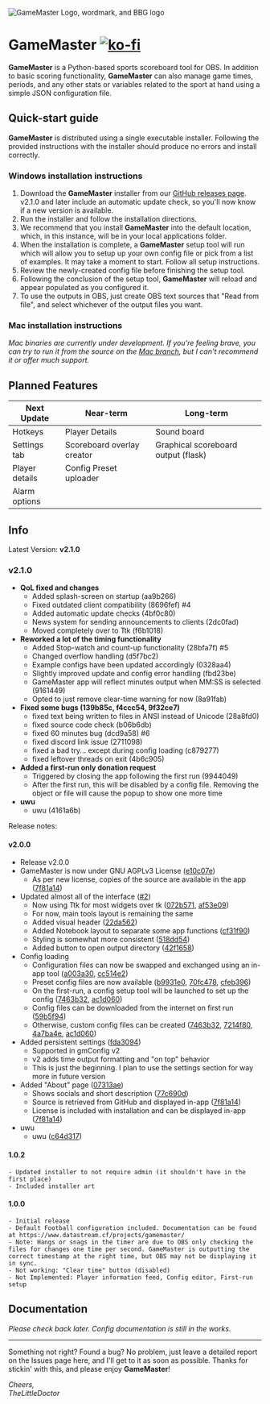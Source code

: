 ![GameMaster Logo, wordmark, and BBG logo](https://github.com/TheLittleDoc/GameMaster/blob/master/header.png)
# GameMaster       [![ko-fi](https://ko-fi.com/img/githubbutton_sm.svg)](https://ko-fi.com/I2I694490)
**GameMaster** is a Python-based sports scoreboard tool for OBS. In addition to basic scoring functionality, **GameMaster** can also manage game times, periods, and any other stats or variables related to the sport at hand using a simple JSON configuration file.


## Quick-start guide

**GameMaster** is distributed using a single executable installer. Following the provided instructions with the installer should produce no errors and install correctly.

### Windows installation instructions

1.  Download the  **GameMaster** installer from our [GitHub releases page](https://github.com/TheLittleDoc/GameMaster/releases/tag/v2.1.0). v2.1.0 and later include an automatic update check, so you'll now know if a new version is available.  
2.  Run the installer and follow the installation directions.  
3.  We recommend that you install  **GameMaster** into the default location, which, in this instance, will be in your local applications folder.  
4.  When the installation is complete, a  **GameMaster** setup tool will run which will allow you to setup up your own config file or pick from a list of examples. It may take a moment to start. Follow all setup instructions.  
5.  Review the newly-created config file before finishing the setup tool.  
6.  Following the conclusion of the setup tool,  **GameMaster**  will reload and appear populated as you configured it.  
7.  To use the outputs in OBS, just create OBS text sources that "Read from file", and select whichever of the output files you want.  

### Mac installation instructions
*Mac binaries are currently under development. If you're feeling brave, you can try to run it from the source on the [Mac branch](https://github.com/TheLittleDoc/GameMaster/tree/mac), but I can't recommend it or offer much support.*  

## Planned Features
| Next Update               | Near-term                             | Long-term                             |
|---------------------------|---------------------------------------|---------------------------------------|
| Hotkeys                   | Player Details                        | Sound board                           |
| Settings tab              | Scoreboard overlay creator            | Graphical scoreboard output (flask)   |
| Player details            | Config Preset uploader                |                                       |
| Alarm options             |                                       |                                       |


## Info
Latest Version:  **v2.1.0**
### v2.1.0

- **QoL fixed and changes**
  - Added splash-screen on startup (aa9b266)
  - Fixed outdated client compatibility (8696fef) #4
  - Added automatic update checks (4bf0c80)
  - News system for sending announcements to clients (2dc0fad)
  - Moved completely over to Ttk (f6b1018)
- **Reworked a lot of the timing functionality**
  - Added Stop-watch and count-up functionality (28bfa7f) #5 
  - Changed overflow handling (d5f7bc2)
  - Example configs have been updated accordingly (0328aa4)
  - Slightly improved update and config error handling (fbd23be)
  - GameMaster app will reflect minutes output when MM:SS is selected (9161449)
  - Opted to just remove clear-time warning for now (8a91fab)
- **Fixed some bugs (139b85c, f4ccc54, 9f32ce7)**
  - fixed text being written to files in ANSI instead of Unicode (28a8fd0)
  - fixed source code check (b06b6db)
  - fixed 60 minutes bug (dcd9a58) #6
  - fixed discord link issue (2711098)
  - fixed a bad try... except during config loading (c879277)
  - fixed leftover threads on exit (4b6c905)
- **Added a first-run only donation request**
  - Triggered by closing the app following the first run (9944049)
  - After the first run, this will be disabled by a config file. Removing the object or file will cause the popup to show one more time
- **uwu**
  - uwu (4161a6b)

Release notes:
#### v2.0.0
-   Release v2.0.0
-   GameMaster is now under GNU AGPLv3 License ([e10c07e](https://github.com/TheLittleDoc/GameMaster/commit/e10c07e19914f0a8b626d17f7c53307e2369c121))
    -   As per new license, copies of the source are available in the app ([7f81a14](https://github.com/TheLittleDoc/GameMaster/commit/7f81a144240ba9ac017e04c0393b326258e703a1))
-   Updated almost all of the interface ([#2](https://github.com/TheLittleDoc/GameMaster/pull/2))
    -   Now using Ttk for most widgets over tk ([072b571](https://github.com/TheLittleDoc/GameMaster/commit/072b571500edc1848a9c1c2cb4256bf416bb79b2),  [af53e09](https://github.com/TheLittleDoc/GameMaster/commit/af53e09248cf63f92425de0b635508477a64059b))
    -   For now, main tools layout is remaining the same
    -   Added visual header ([22da562](https://github.com/TheLittleDoc/GameMaster/commit/22da562d4e750803af5128f519299aa605e0d8ac))
    -   Added Notebook layout to separate some app functions ([cf31f90](https://github.com/TheLittleDoc/GameMaster/commit/cf31f90e54bebbea9d82ae30820c53cdbbbe819a))
    -   Styling is somewhat more consistent ([518dd54](https://github.com/TheLittleDoc/GameMaster/commit/518dd5496a602ffb7cfade36c2cba5d8c94f6808))
    -   Added button to open output directory ([42f1658](https://github.com/TheLittleDoc/GameMaster/commit/42f165828369f97da782b6cf4017f2a204a664d3))
-   Config loading
    -   Configuration files can now be swapped and exchanged using an in-app tool ([a003a30](https://github.com/TheLittleDoc/GameMaster/commit/a003a3013ce0b632e934c6ca02ff9a912134f806),  [cc514e2](https://github.com/TheLittleDoc/GameMaster/commit/cc514e268474263ff07a0b79b9d1b252762920d2))
    -   Preset config files are now available ([b9931e0](https://github.com/TheLittleDoc/GameMaster/commit/b9931e0ebd4fb4e89f623604fbbe956da17e4e97),  [70fc478](https://github.com/TheLittleDoc/GameMaster/commit/70fc47897038e594b075011100b4e2772f0c7bdb),  [cfeb396](https://github.com/TheLittleDoc/GameMaster/commit/cfeb3966cb97c78015172667a77826c561faa71a))
    -   On the first-run, a config setup tool will be launched to set up the config ([7463b32](https://github.com/TheLittleDoc/GameMaster/commit/7463b323413263b69871d517e41ba9ae77167665),  [ac1d060](https://github.com/TheLittleDoc/GameMaster/commit/ac1d06042c27ae9abfeece757c61bdf45838646c))
    -   Config files can be downloaded from the internet on first run ([59b5f94](https://github.com/TheLittleDoc/GameMaster/commit/59b5f94b8f50fadf47ecd377cb606f929d966a65))
    -   Otherwise, custom config files can be created ([7463b32](https://github.com/TheLittleDoc/GameMaster/commit/7463b323413263b69871d517e41ba9ae77167665),  [7214f80](https://github.com/TheLittleDoc/GameMaster/commit/7214f8090c5233cf2356472b73e5770d4e151d0f),  [4a7ba4e](https://github.com/TheLittleDoc/GameMaster/commit/4a7ba4ef97e576a80fa04aeba35350026d7f31e0),  [ac1d060](https://github.com/TheLittleDoc/GameMaster/commit/ac1d06042c27ae9abfeece757c61bdf45838646c))
-   Added persistent settings ([fda3094](https://github.com/TheLittleDoc/GameMaster/commit/fda30940f9e38cc9f6c3eda41c097c66953ac099))
    -   Supported in gmConfig v2
    -   v2 adds time output formatting and "on top" behavior
    -   This is just the beginning. I plan to use the settings section for way more in future version
-   Added "About" page ([07313ae](https://github.com/TheLittleDoc/GameMaster/commit/07313aedaa7b415c14b56f6ac5b1dd1d44d5a790))
    -   Shows socials and short description ([77c690d](https://github.com/TheLittleDoc/GameMaster/commit/77c690d62e64caeed1effcf238d2dfc6e884ecc3))
    -   Source is retrieved from GitHub and displayed in-app ([7f81a14](https://github.com/TheLittleDoc/GameMaster/commit/7f81a144240ba9ac017e04c0393b326258e703a1))
    -   License is included with installation and can be displayed in-app ([7f81a14](https://github.com/TheLittleDoc/GameMaster/commit/7f81a144240ba9ac017e04c0393b326258e703a1))
-   uwu
    -   uwu ([c64d317](https://github.com/TheLittleDoc/GameMaster/commit/c64d31734c46940fe1726945ee128c05ca2ecea8))
  
#### 1.0.2
	- Updated installer to not require admin (it shouldn't have in the first place) 
	- Included installer art  
  
#### 1.0.0  
	- Initial release  
	- Default Football configuration included. Documentation can be found at https://www.datastream.cf/projects/gamemaster/  
	- Note: Hangs or snags in the timer are due to OBS only checking the files for changes one time per second. GameMaster is outputting the correct timestamp at the right time, but OBS may not be displaying it in sync.  
	- Not working: "Clear time" button (disabled)  
	- Not Implemented: Player information feed, Config editor, First-run setup

## Documentation

*Please check back later. Config documentation is still in the works.*

---
Something not right? Found a bug? No problem, just leave a detailed report on the Issues page here, and I'll get to it as soon as possible.
Thanks for stickin' with this, and please enjoy **GameMaster**!  
  
*Cheers,*  
*TheLittleDoctor*
